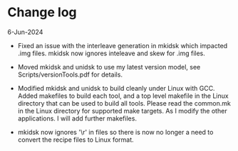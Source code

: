 # Change log

6-Jun-2024

- Fixed an issue with the interleave generation in mkidsk which impacted .img files. mkidsk now ignores  inteleave and skew for .img files.

- Moved mkidsk and unidsk to use my latest version model, see Scripts/versionTools.pdf for details.

- Modified mkidsk and unidsk to build cleanly under Linux with GCC. Added makefiles to build each tool, and a top level makefile in the Linux directory that can be used to build all tools. Please read the common.mk in the Linux directory for supported make targets. As I modify the other applications. I will add further makefiles.

- mkidsk now ignores '\r' in files so there is now no longer a need to convert the recipe files to Linux format.

  

